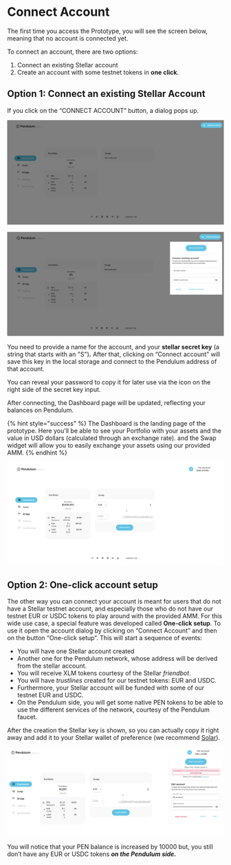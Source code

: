 # Connect Account

The first time you access the Prototype, you will see the screen below, meaning that no account is connected yet.

To connect an account, there are two options:

1. Connect an existing Stellar account
2. Create an account with some testnet tokens in **one click**.

## Option 1: Connect an existing Stellar Account

If you click on the “CONNECT ACCOUNT” button, a dialog pops up.

![When not connected, an overlay is shown. Click on connect account to start using the webapp.](<../../.gitbook/assets/Screenshot from 2022-06-16 12-49-51.png>)

![Provide an account, or create one with the One Click Setup.](<../../.gitbook/assets/Screenshot from 2022-06-16 12-49-58.png>)

You need to provide a name for the account, and your **stellar secret key** (a string that starts with an "S")**.** After that, clicking on “Connect account” will save this key in the local storage and connect to the Pendulum address of that account.

You can reveal your password to copy it for later use via the icon on the right side of the secret key input.

After connecting, the Dashboard page will be updated, reflecting your balances on Pendulum.

{% hint style="success" %}
The Dashboard is the landing page of the prototype. Here you'll be able to see your Portfolio with your assets and the value in USD dollars (calculated through an exchange rate). and the Swap widget will allow you to easily exchange your assets using our provided AMM.
{% endhint %}

![](<../../.gitbook/assets/Screenshot from 2022-06-16 12-51-02.png>)

## Option 2: One-click account setup

The other way you can connect your account is meant for users that do not have a Stellar testnet account, and especially those who do not have our testnet EUR or USDC tokens to play around with the provided AMM. For this wide use case, a special feature was developed called **One-click setup**. To use it open the account dialog by clicking on “Connect Account” and then on the button “One-click setup”. This will start a sequence of events:

* You will have one Stellar account created
* Another one for the Pendulum network, whose address will be derived from the stellar account.
* You will receive XLM tokens courtesy of the Stellar _friendbot_.
* You will have _trustlines_ created for our testnet tokens: EUR and USDC.
* Furthermore, your Stellar account will be funded with some of our testnet EUR and USDC.
* On the Pendulum side, you will get some native PEN tokens to be able to use the different services of the network, courtesy of the Pendulum faucet.

After the creation the Stellar key is shown, so you can actually copy it right away and add it to your Stellar wallet of preference (we recommend [Solar](https://solarwallet.io/)).

![](<../../.gitbook/assets/Screenshot from 2022-06-16 13-01-33.png>)

You will notice that your PEN balance is increased by 10000 but, you still don’t have any EUR or USDC tokens _**on the Pendulum side.**_
